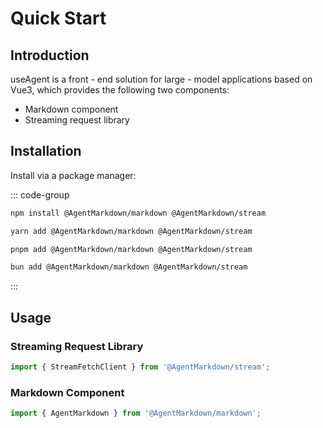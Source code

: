 # Quick Start

## Introduction

useAgent is a front - end solution for large - model applications based on Vue3, which provides the following two components:

- Markdown component
- Streaming request library

## Installation

Install via a package manager:

::: code-group

```bash [npm]
npm install @AgentMarkdown/markdown @AgentMarkdown/stream
```

```bash [yarn]
yarn add @AgentMarkdown/markdown @AgentMarkdown/stream
```

```bash [pnpm]
pnpm add @AgentMarkdown/markdown @AgentMarkdown/stream
```

```bash [bun]
bun add @AgentMarkdown/markdown @AgentMarkdown/stream
```

:::

## Usage

### Streaming Request Library

```ts
import { StreamFetchClient } from '@AgentMarkdown/stream';
```

### Markdown Component

```ts
import { AgentMarkdown } from '@AgentMarkdown/markdown';
```
